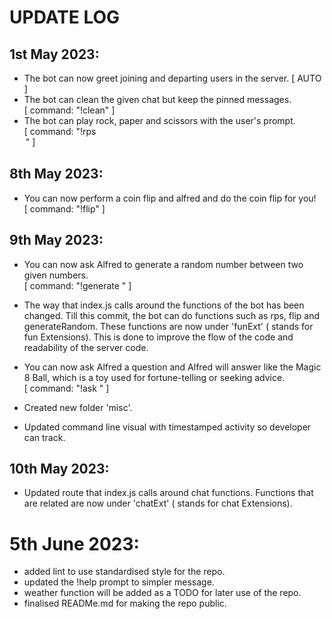  # UPDATE LOG
## 1st May 2023:

* The bot can now greet joining and departing users in the server. [ AUTO ]
* The bot can clean the given chat but keep the pinned messages.<br>[ command: "!clean" ]
* The bot can play rock, paper and scissors with the user's prompt.<br>[ command: "!rps <option>" ]

## 8th May 2023:

* You can now perform a coin flip and alfred and do the coin flip for you!<br>[ command: "!flip" ]

## 9th May 2023:

* You can now ask Alfred to generate a random number between two given numbers.<br>[ command: "!generate <min> <max>" ]
* The way that index.js calls around the functions of the bot has been changed. Till this commit, the bot can do functions such as rps, flip and generateRandom.
        These functions are now under 'funExt' ( stands for fun Extensions).
        This is done to improve the flow of the code and readability of the server code.
* You can now ask Alfred a question and Alfred will answer like the Magic 8 Ball,
        which is a toy used for fortune-telling or seeking advice.<br>[ command: "!ask <any question>" ]

* Created new folder 'misc'.
* Updated command line visual with timestamped activity so developer can track.

## 10th May 2023:

* Updated route that index.js calls around chat functions. Functions that are related are now under 'chatExt' ( stands for chat Extensions).

# 5th June 2023:

* added lint to use standardised style for the repo.
* updated the !help prompt to simpler message.
* weather function will be added as a TODO for later use of the repo.
* finalised READMe.md for making the repo public.

